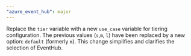 ```yaml
---
"azure_event_hub": major
---
```


Replace the `tier` variable with a new `use_case` variable for tiering configuration. The previous values (`s`,`m`, `l`) have been replaced by a new option: `default` (formerly `m`). This change simplifies and clarifies the selection of EventHub.

